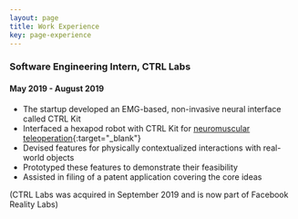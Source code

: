 ```yaml
---
layout: page
title: Work Experience
key: page-experience
---
```


### Software Engineering Intern, CTRL Labs
#### May 2019 - August 2019

* The startup developed an EMG-based, non-invasive neural interface called CTRL Kit
* Interfaced a hexapod robot with CTRL Kit for [neuromuscular teleoperation](/projects#robot-teleoperation-through-neuromuscular-control){:target="_blank"}
* Devised features for physically contextualized interactions with real-world objects
* Prototyped these features to demonstrate their feasibility
* Assisted in filing of a patent application covering the core ideas

(CTRL Labs was acquired in September 2019 and is now part of Facebook Reality Labs)
